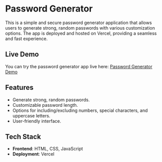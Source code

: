 # Password Generator

This is a simple and secure password generator application that allows users to generate strong, random passwords with various customization options. The app is deployed and hosted on Vercel, providing a seamless and fast experience.

## Live Demo

You can try the password generator app live here: [Password Generator Demo](https://password-generator-six-topaz-18.vercel.app/)

## Features

- Generate strong, random passwords.
- Customizable password length.
- Options for including/excluding numbers, special characters, and uppercase letters.
- User-friendly interface.

## Tech Stack

- **Frontend**: HTML, CSS, JavaScript
- **Deployment**: Vercel

 
